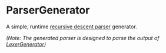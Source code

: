 # ParserGenerator
A simple, runtime [recursive descent parser](https://en.wikipedia.org/wiki/Recursive_descent_parser) generator.

_(Note: The generated parser is designed to parse the output of [LexerGenerator](https://github.com/RobertDurfee/LexerGenerator))_
